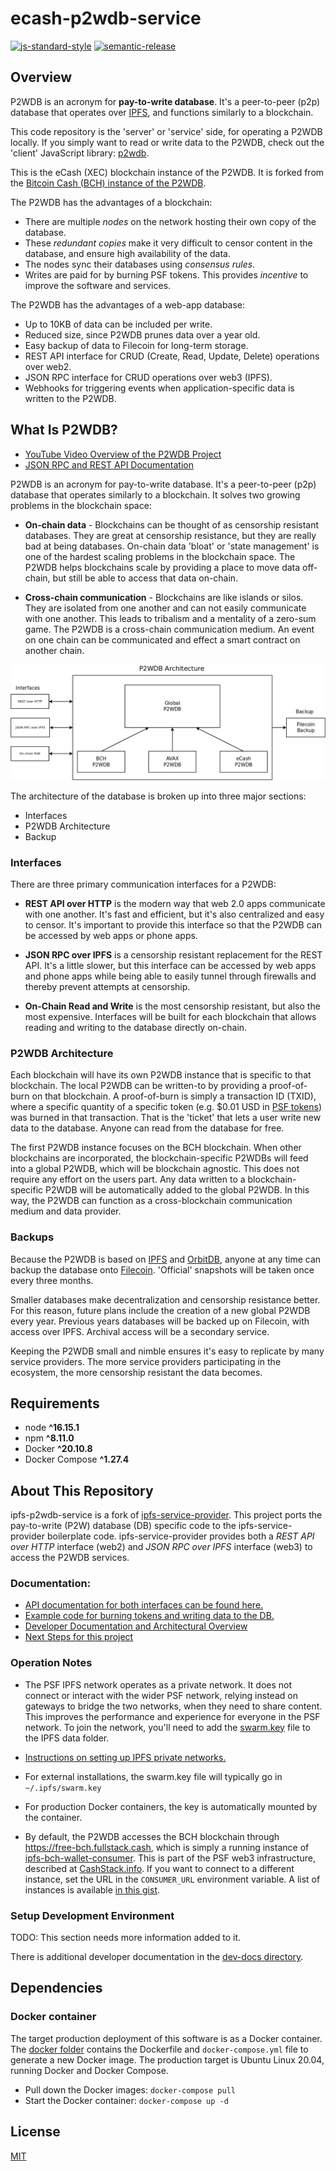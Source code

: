# ecash-p2wdb-service

[![js-standard-style](https://img.shields.io/badge/code%20style-standard-brightgreen.svg)](http://standardjs.com) [![semantic-release](https://img.shields.io/badge/%20%20%F0%9F%93%A6%F0%9F%9A%80-semantic--release-e10079.svg)](https://github.com/semantic-release/semantic-release)

## Overview

P2WDB is an acronym for **pay-to-write database**. It's a peer-to-peer (p2p) database that operates over [IPFS](https://ipfs.io), and functions similarly to a blockchain.

This code repository is the 'server' or 'service' side, for operating a P2WDB locally. If you simply want to read or write data to the P2WDB, check out the 'client' JavaScript library: [p2wdb](https://www.npmjs.com/package/p2wdb).

This is the eCash (XEC) blockchain instance of the P2WDB. It is forked from the [Bitcoin Cash (BCH) instance of the P2WDB](https://github.com/Permissionless-Software-Foundation/ipfs-p2wdb-service).

The P2WDB has the advantages of a blockchain:
- There are multiple *nodes* on the network hosting their own copy of the database.
- These *redundant copies* make it very difficult to censor content in the database, and ensure high availability of the data.
- The nodes sync their databases using *consensus rules*.
- Writes are paid for by burning PSF tokens. This provides *incentive* to improve the software and services.

The P2WDB has the advantages of a web-app database:
- Up to 10KB of data can be included per write.
- Reduced size, since P2WDB prunes data over a year old.
- Easy backup of data to Filecoin for long-term storage.
- REST API interface for CRUD (Create, Read, Update, Delete) operations over web2.
- JSON RPC interface for CRUD operations over web3 (IPFS).
- Webhooks for triggering events when application-specific data is written to the P2WDB.

## What Is P2WDB?

- [YouTube Video Overview of the P2WDB Project](https://youtu.be/korI-8W240s)
- [JSON RPC and REST API Documentation](https://p2wdb-docs.fullstack.cash/)

P2WDB is an acronym for pay-to-write database. It's a peer-to-peer (p2p) database that operates similarly to a blockchain. It solves two growing problems in the blockchain space:

- **On-chain data** - Blockchains can be thought of as censorship resistant databases. They are great at censorship resistance, but they are really bad at being databases. On-chain data 'bloat' or 'state management' is one of the hardest scaling problems in the blockchain space. The P2WDB helps blockchains scale by providing a place to move data off-chain, but still be able to access that data on-chain.

- **Cross-chain communication** - Blockchains are like islands or silos. They are isolated from one another and can not easily communicate with one another. This leads to tribalism and a mentality of a zero-sum game. The P2WDB is a cross-chain communication medium. An event on one chain can be communicated and effect a smart contract on another chain.

![P2WDB Architecture](./dev-docs/diagrams/architecture.png)

The architecture of the database is broken up into three major sections:

- Interfaces
- P2WDB Architecture
- Backup

### Interfaces

There are three primary communication interfaces for a P2WDB:

- **REST API over HTTP** is the modern way that web 2.0 apps communicate with one another. It's fast and efficient, but it's also centralized and easy to censor. It's important to provide this interface so that the P2WDB can be accessed by web apps or phone apps.

- **JSON RPC over IPFS** is a censorship resistant replacement for the REST API. It's a little slower, but this interface can be accessed by web apps and phone apps while being able to easily tunnel through firewalls and thereby prevent attempts at censorship.

- **On-Chain Read and Write** is the most censorship resistant, but also the most expensive. Interfaces will be built for each blockchain that allows reading and writing to the database directly on-chain.

### P2WDB Architecture

Each blockchain will have its own P2WDB instance that is specific to that blockchain. The local P2WDB can be written-to by providing a proof-of-burn on that blockchain. A proof-of-burn is simply a transaction ID (TXID), where a specific quantity of a specific token (e.g. $0.01 USD in [PSF tokens](https://psfoundation.cash)) was burned in that transaction. That is the 'ticket' that lets a user write new data to the database. Anyone can read from the database for free.

The first P2WDB instance focuses on the BCH blockchain. When other blockchains are incorporated, the blockchain-specific P2WDBs will feed into a global P2WDB, which will be blockchain agnostic. This does not require any effort on the users part. Any data written to a blockchain-specific P2WDB will be automatically added to the global P2WDB. In this way, the P2WDB can function as a cross-blockchain communication medium and data provider.

### Backups

Because the P2WDB is based on [IPFS](https://ipfs.io) and [OrbitDB](https://orbitdb.org/), anyone at any time can backup the database onto [Filecoin](https://filecoin.io). 'Official' snapshots will be taken once every three months.

Smaller databases make decentralization and censorship resistance better. For this reason, future plans include the creation of a new global P2WDB every year. Previous years databases will be backed up on Filecoin, with access over IPFS. Archival access will be a secondary service.

Keeping the P2WDB small and nimble ensures it's easy to replicate by many service providers. The more service providers participating in the ecosystem, the more censorship resistant the data becomes.

## Requirements

- node **^16.15.1**
- npm **^8.11.0**
- Docker **^20.10.8**
- Docker Compose **^1.27.4**

## About This Repository

ipfs-p2wdb-service is a fork of [ipfs-service-provider](https://github.com/Permissionless-Software-Foundation/ipfs-service-provider). This project ports the pay-to-write (P2W) database (DB) specific code to the ipfs-service-provider boilerplate code. ipfs-service-provider provides both a *REST API over HTTP* interface (web2) and *JSON RPC over IPFS* interface (web3) to access the P2WDB services.

### Documentation:

- [API documentation for both interfaces can be found here.](https://p2wdb.fullstack.cash/)
- [Example code for burning tokens and writing data to the DB.](./examples)
- [Developer Documentation and Architectural Overview](./dev-docs)
- [Next Steps for this project](./dev-docs/next-steps.md)

### Operation Notes

- The PSF IPFS network operates as a private network. It does not connect or interact with the wider PSF network, relying instead on gateways to bridge the two networks, when they need to share content. This improves the performance and experience for everyone in the PSF network. To join the network, you'll need to add the [swarm.key](./swarm.key) file to the IPFS data folder.

- [Instructions on setting up IPFS private networks.](https://github.com/ipfs/go-ipfs/blob/master/docs/experimental-features.md#private-networks)
- For external installations, the swarm.key file will typically go in `~/.ipfs/swarm.key`
- For production Docker containers, the key is automatically mounted by the container.
- By default, the P2WDB accesses the BCH blockchain through https://free-bch.fullstack.cash, which is simply a running instance of [ipfs-bch-wallet-consumer](https://github.com/Permissionless-Software-Foundation/ipfs-bch-wallet-consumer). This is part of the PSF web3 infrastructure, described at [CashStack.info](https://cashstack.info). If you want to connect to a different instance, set the URL in the `CONSUMER_URL` environment variable. A list of instances is available [in this gist](https://gist.github.com/christroutner/63c5513782181f8b8ea3eb89f7cadeb6).

### Setup Development Environment

TODO: This section needs more information added to it.

There is additional developer documentation in the [dev-docs directory](./dev-docs).

## Dependencies

### Docker container

The target production deployment of this software is as a Docker container. The [docker folder](./production/docker) contains the Dockerfile and `docker-compose.yml` file to generate a new Docker image. The production target is Ubuntu Linux 20.04, running Docker and Docker Compose.

- Pull down the Docker images: `docker-compose pull`
- Start the Docker container: `docker-compose up -d`

## License

[MIT](./LICENSE.md)
